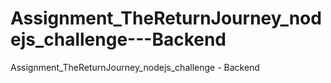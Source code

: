 # Assignment_TheReturnJourney_nodejs_challenge---Backend
Assignment_TheReturnJourney_nodejs_challenge - Backend
